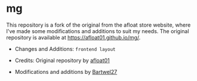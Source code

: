# mg

This repository is a fork of the original  from the afloat store website, where I've made some modifications and additions to suit my needs. The original repository is available at https://afloat01.github.io/mg/.



- Changes and Additions:
```frontend layout```


- Credits:
Original repository by [afloat01](https://github.com/afloat01/)


- Modifications and additions by [Bartwel27](https://github.com/bartwel27/)

